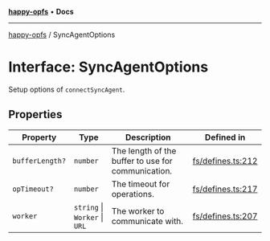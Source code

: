[**happy-opfs**](../README.md) • **Docs**

***

[happy-opfs](../README.md) / SyncAgentOptions

# Interface: SyncAgentOptions

Setup options of `connectSyncAgent`.

## Properties

| Property | Type | Description | Defined in |
| ------ | ------ | ------ | ------ |
| `bufferLength?` | `number` | The length of the buffer to use for communication. | [fs/defines.ts:212](https://github.com/JiangJie/happy-opfs/blob/a6314c4612c605f77895adcb9d6d91abcaafaa7d/src/fs/defines.ts#L212) |
| `opTimeout?` | `number` | The timeout for operations. | [fs/defines.ts:217](https://github.com/JiangJie/happy-opfs/blob/a6314c4612c605f77895adcb9d6d91abcaafaa7d/src/fs/defines.ts#L217) |
| `worker` | `string` \| `Worker` \| `URL` | The worker to communicate with. | [fs/defines.ts:207](https://github.com/JiangJie/happy-opfs/blob/a6314c4612c605f77895adcb9d6d91abcaafaa7d/src/fs/defines.ts#L207) |
